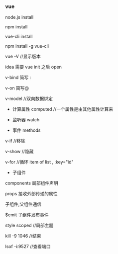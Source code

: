 ### vue

node.js install 

npm install

vue-cli install 

npm install -g vue-cli

vue  -V  //显示版本

idea 需要 vue init 之后 open 

v-bind   简写 :

v-on 	简写@

v-model  //双向数据绑定


* 计算属性
computed  //一个属性是由其他属性计算来

* 监听器
watch 

* 事件
methods

v-if //移除

v-show //隐藏

v-for //循环 item of list , :key="id"

* 子组件

components 局部组件声明

props 接收外部传递的属性

子组件,父组件通信

$emit 子组件发布事件


style scoped  //局部主题

kill -9 1046 //结束

lsof -i:9527 //查看端口


















